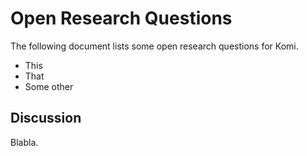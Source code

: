 Open Research Questions
=======================

The following document lists some open research questions for Komi.

- This
- That
- Some other

Discussion
----------

Blabla.

